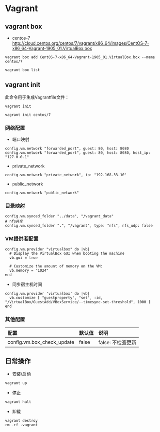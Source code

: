# Vagrant

## vagrant box

- centos-7 <http://cloud.centos.org/centos/7/vagrant/x86_64/images/CentOS-7-x86_64-Vagrant-1905_01.VirtualBox.box>

```shell
vagrant box add CentOS-7-x86_64-Vagrant-1905_01.VirtualBox.box --name centos/7

vagrant box list
```

## vagrant init

此命令用于生成Vagrantfile文件：

```shell
vagrant init

vagrant init centos/7
```

### 网络配置

- 端口映射

```shell
config.vm.network "forwarded_port", guest: 80, host: 8080
config.vm.network "forwarded_port", guest: 80, host: 8080, host_ip: "127.0.0.1"
```

- private_network

```shell
config.vm.network "private_network", ip: "192.168.33.10"
```

- public_network

```shell
config.vm.network "public_network"
```

### 目录映射

```shell
config.vm.synced_folder "../data", "/vagrant_data"
# nfs共享
config.vm.synced_folder ".", "/vagrant", type: "nfs", nfs_udp: false
```

### VM提供者配置

```shell
config.vm.provider "virtualbox" do |vb|
  # Display the VirtualBox GUI when booting the machine
  vb.gui = true

  # Customize the amount of memory on the VM:
  vb.memory = "1024"
end
```

- 同步宿主机时间

```shell
config.vm.provider 'virtualbox' do |vb|
  vb.customize [ "guestproperty", "set", :id, "/VirtualBox/GuestAdd/VBoxService/--timesync-set-threshold", 1000 ]
end
```

### 其他配置

| 配置 | 默认值 | 说明 |
| :-- | :--- | :--- |
| config.vm.box_check_update | false | false: 不检查更新 |

## 日常操作

- 安装/启动

```shell
vagrant up
```

- 停止

```shell
vagrant halt
```

- 卸载

```shell
vagrant destroy
rm -rf .vagrant
```
